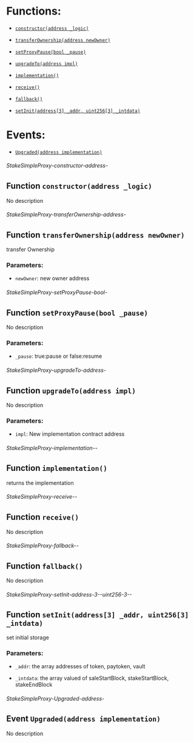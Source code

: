 # Functions:

- [`constructor(address _logic)`](#StakeSimpleProxy-constructor-address-)

- [`transferOwnership(address newOwner)`](#StakeSimpleProxy-transferOwnership-address-)

- [`setProxyPause(bool _pause)`](#StakeSimpleProxy-setProxyPause-bool-)

- [`upgradeTo(address impl)`](#StakeSimpleProxy-upgradeTo-address-)

- [`implementation()`](#StakeSimpleProxy-implementation--)

- [`receive()`](#StakeSimpleProxy-receive--)

- [`fallback()`](#StakeSimpleProxy-fallback--)

- [`setInit(address[3] _addr, uint256[3] _intdata)`](#StakeSimpleProxy-setInit-address-3--uint256-3--)

# Events:

- [`Upgraded(address implementation)`](#StakeSimpleProxy-Upgraded-address-)

###### StakeSimpleProxy-constructor-address-

## Function `constructor(address _logic)`

No description

###### StakeSimpleProxy-transferOwnership-address-

## Function `transferOwnership(address newOwner)`

transfer Ownership

### Parameters:

- `newOwner`: new owner address

###### StakeSimpleProxy-setProxyPause-bool-

## Function `setProxyPause(bool _pause)`

No description

### Parameters:

- `_pause`: true:pause or false:resume

###### StakeSimpleProxy-upgradeTo-address-

## Function `upgradeTo(address impl)`

No description

### Parameters:

- `impl`: New implementation contract address

###### StakeSimpleProxy-implementation--

## Function `implementation()`

returns the implementation

###### StakeSimpleProxy-receive--

## Function `receive()`

No description

###### StakeSimpleProxy-fallback--

## Function `fallback()`

No description

###### StakeSimpleProxy-setInit-address-3--uint256-3--

## Function `setInit(address[3] _addr, uint256[3] _intdata)`

set initial storage

### Parameters:

- `_addr`: the array addresses of token, paytoken, vault

- `_intdata`: the array valued of saleStartBlock, stakeStartBlock, stakeEndBlock

###### StakeSimpleProxy-Upgraded-address-

## Event `Upgraded(address implementation)`

No description
